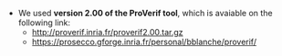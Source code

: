 * We used **version 2.00 of the ProVerif tool**, which is avaiable on the following link:
  * http://proverif.inria.fr/proverif2.00.tar.gz
  * https://prosecco.gforge.inria.fr/personal/bblanche/proverif/
